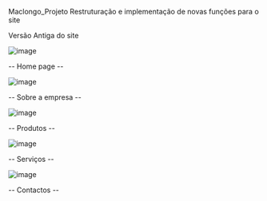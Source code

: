  Maclongo_Projeto
Restruturação e implementação de novas funções para o site

Versão Antiga do site 

![image](https://github.com/user-attachments/assets/a233604e-0b29-4301-a822-172686dfbefa)

-- Home page --

![image](https://github.com/user-attachments/assets/75d25ff0-d362-40e2-b69b-200344eedd4b)

-- Sobre a empresa -- 

![image](https://github.com/user-attachments/assets/6b46500b-0e21-46c9-be19-77c10123c398)

-- Produtos -- 


![image](https://github.com/user-attachments/assets/268e2871-f857-449e-a337-db376dcb1d51)


-- Serviços --

![image](https://github.com/user-attachments/assets/6571fea8-03dc-420c-a013-c3fc94c59eb5)

-- Contactos --
